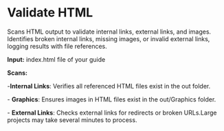 Validate HTML
============

Scans HTML output to validate internal links, external links, and images. Identifies broken internal links, missing images, or invalid external links, logging results with file references.

**Input:** index.html file of your guide

**Scans:**

\-**Internal Links**: Verifies all referenced HTML files exist in the out folder.

\- **Graphics**: Ensures images in HTML files exist in the out/Graphics folder.

\- **External Links**: Checks external links for redirects or broken URLs.Large projects may take several minutes to process.